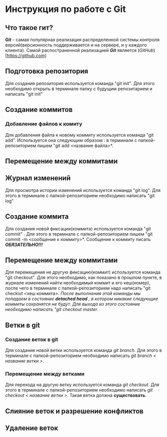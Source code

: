 # Инструкция по работе с Git

## Что такое гит?
***Git*** - самая популярная реализация распределенной системы контроля версий(версионность поддерживается и на сервере, и у каждого клиента). Самой распостраненной реализацией ***Git*** является (*GitHub*)[https://github.com]
## Подготовка репозитория
Для создания репозитория используется команда "git init". Для этого необходимо открыть в терминале папку с будущим репозитарием и написать "git init"

## Создание коммитов

### Добавление файлов к комиту
Для добавления файла к новому коммиту используется команда "git add". Используется она следующим образом : в терминали с папкой-репозиторием пишем "git add <название файла>*.

## Перемещение между коммитами

## Журнал изменений
Для просмотра истории изменений используется команда "git log". Для этого в терминале с папкой-репозиторием необходимо написать "git log"

## Создание коммита
Для создания новой фиксации(коммита) используется команда "git commit" . Для этого в терминале с папкой-репозиторием пишем "git commit -m <сообщение к коммиту>*. Сообщение к коммиту писать ***ОБЯЗАТЕЛЬНО!!!***

## Перемещение между коммитами

Для перемещения не другую фиксацию(коммит) используется команда "git checkout". Для этого необходимо, как показано в прошлом пункте, в журнале изменений найти необходимый коммит и его кеш(номер), после чего в терминале с папкой-репозиторием надо написать "git checkiut <хеш коммита>*. После выполнения этой команды мы попадаем в состояние **detached head** , в котором никакие следующие коммиты сохранятся не будут. Для выхода из этого состояние необходимо написать "git checkout master*.

## Ветки в git
### Создание веток в git
Для создания новой ветки используется команда *git branch*. Для этого в терминале с папкой-репозиторием необходимо написать *git branch < название ветки >*.

### Перемещение между ветками
Для перехода на другую ветку используется команда *git checkout*. Для этого в терминале с папкой-репозиторием необходимо написать *git checkout < название ветки >*. Такая ветка должна **существовать**.

## Слияние веток и разрешение конфликтов

## Удаление веток
